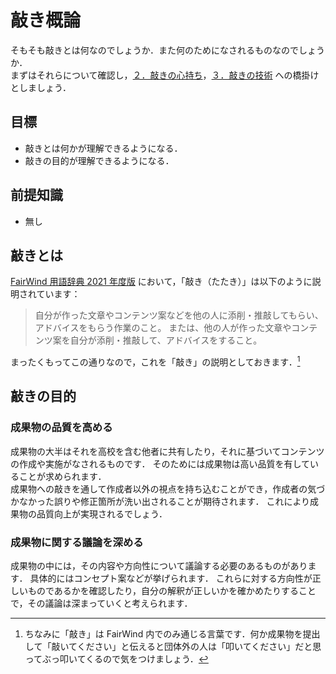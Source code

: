 # 敲き概論

そもそも敲きとは何なのでしょうか．また何のためになされるものなのでしょうか．  
まずはそれらについて確認し，[２．敲きの心持ち](../spirit/README.md)，[３．敲きの技術](../technique/README.md) への橋掛けとしましょう．

## 目標

- 敲きとは何かが理解できるようになる．
- 敲きの目的が理解できるようになる．

## 前提知識

- 無し

## 敲きとは

[FairWind 用語辞典 2021 年度版](http://fairwindplatform.us-east-1.elasticbeanstalk.com/wiki/fairwind/encyclopedia2/) において，「敲き（たたき）」は以下のように説明されています：

> 自分が作った文章やコンテンツ案などを他の人に添削・推敲してもらい、アドバイスをもらう作業のこと。
> または、他の人が作った文章やコンテンツ案を自分が添削・推敲して、アドバイスをすること。

まったくもってこの通りなので，これを「敲き」の説明としておきます．[^1]

## 敲きの目的

### 成果物の品質を高める

成果物の大半はそれを高校を含む他者に共有したり，それに基づいてコンテンツの作成や実施がなされるものです．
そのためには成果物は高い品質を有していることが求められます．  
成果物への敲きを通して作成者以外の視点を持ち込むことができ，作成者の気づかなかった誤りや修正箇所が洗い出されることが期待されます．
これにより成果物の品質向上が実現されるでしょう．

### 成果物に関する議論を深める

成果物の中には，その内容や方向性について議論する必要のあるものがあります．
具体的にはコンセプト案などが挙げられます．
これらに対する方向性が正しいものであるかを確認したり，自分の解釈が正しいかを確かめたりすることで，その議論は深まっていくと考えられます．

[^1]: ちなみに「敲き」は FairWind 内でのみ通じる言葉です．何か成果物を提出して「敲いてください」と伝えると団体外の人は「叩いてください」だと思ってぶっ叩いてくるので気をつけましょう．

